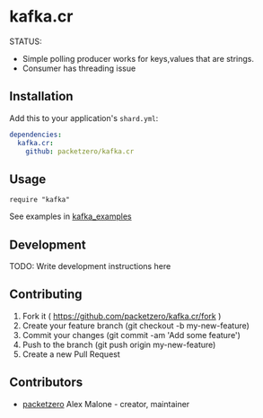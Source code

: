 # kafka.cr

STATUS:
 - Simple polling producer works for keys,values that are strings.
 - Consumer has threading issue

## Installation

Add this to your application's `shard.yml`:

```yaml
dependencies:
  kafka.cr:
    github: packetzero/kafka.cr
```

## Usage

```crystal
require "kafka"
```

See examples in [kafka_examples](https://github.com/packetzero/kafka_examples.cr)

## Development

TODO: Write development instructions here

## Contributing

1. Fork it ( https://github.com/packetzero/kafka.cr/fork )
2. Create your feature branch (git checkout -b my-new-feature)
3. Commit your changes (git commit -am 'Add some feature')
4. Push to the branch (git push origin my-new-feature)
5. Create a new Pull Request

## Contributors

- [packetzero](https://github.com/packetzero) Alex Malone - creator, maintainer
